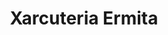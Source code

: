 ---
title: "Xarcuteria Ermita"
url: /lhospitalet-de-llobregat/xarcuteria-ermita/
shop: Metzgerei
---